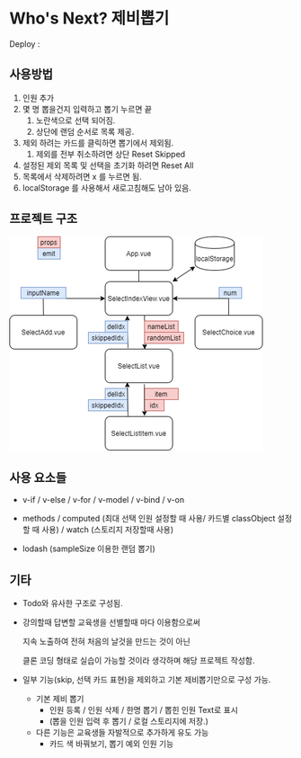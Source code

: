 # Who's Next? 제비뽑기

Deploy : 

## 사용방법

1. 인원 추가
2. 몇 명 뽑을건지 입력하고 뽑기 누르면 끝
   1. 노란색으로 선택 되어짐.
   2. 상단에 랜덤 순서로 목록 제공.
3. 제외 하려는 카드를 클릭하면 뽑기에서 제외됨.
   1. 제외를 전부 취소하려면 상단 Reset Skipped
4. 설정된 제외 목록 및 선택을 초기화 하려면 Reset All
5. 목록에서 삭제하려면 x 를 누르면 됨.
6. localStorage 를 사용해서 새로고침해도 남아 있음.




## 프로젝트 구조

![structure](./random_selected.png)





## 사용 요소들

* v-if / v-else / v-for / v-model / v-bind / v-on

* methods / computed (최대 선택 인원 설정할 때 사용/ 카드별 classObject 설정할 때 사용) / watch (스토리지 저장할때 사용)
* lodash (sampleSize 이용한 랜덤 뽑기)



## 기타

* Todo와 유사한 구조로 구성됨.

* 강의할때 답변할 교육생을 선별할때 마다 이용함으로써 

  지속 노출하여 전혀 처음의 날것을 만드는 것이 아닌 

  클론 코딩 형태로 실습이 가능할 것이라 생각하며 해당 프로젝트 작성함.

* 일부 기능(skip, 선택 카드 표현)을 제외하고 기본 제비뽑기만으로 구성 가능.
  * 기본 제비 뽑기
    * 인원 등록 / 인원 삭제 / 한명 뽑기 / 뽑힌 인원 Text로 표시 
    * (뽑을 인원 입력 후 뽑기 / 로컬 스토리지에 저장.)
  * 다른 기능은 교육생들 자발적으로 추가하게 유도 가능
    * 카드 색 바꿔보기, 뽑기 예외 인원 기능



